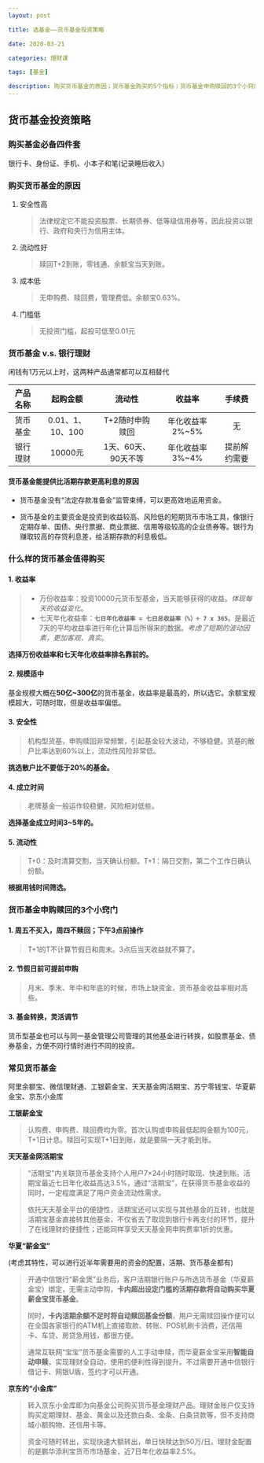 ```yaml
---
layout: post

title: 选基金——货币基金投资策略

date: 2020-03-21

categories: 理财课

tags: [基金]

description: 购买货币基金的原因；货币基金购买的5个指标；货币基金申购赎回的3个小窍门。
---
```




## 货币基金投资策略

### 购买基金必备四件套

银行卡、身份证、手机、小本子和笔(记录睡后收入)

### 购买货币基金的原因

1. 安全性高

   > 法律规定它不能投资股票、长期债券、低等级信用券等，因此投资以银行、政府和央行为信用主体。

2. 流动性好

   > 赎回T+2到账，零钱通、余额宝当天到账。

3. 成本低

   > 无申购费、赎回费，管理费低。余额宝0.63%。

4. 门槛低

   > 无投资门槛，起投可低至0.01元

### 货币基金 v.s. 银行理财

闲钱有1万元以上时，这两种产品通常都可以互相替代

| 产品名称 |     起购金额     |       流动性        |     收益率      |    手续费    |
| :------: | :--------------: | :-----------------: | :-------------: | :----------: |
| 货币基金 | 0.01、1、10、100 |   T+2随时申购赎回   | 年化收益率2%~5% |      无      |
| 银行理财 |     10000元      | 1天、60天、90天不等 | 年化收益率3%~4% | 提前解约需要 |

#### 货币基金能提供比活期存款更高利息的原因

- 货币基金没有“法定存款准备金”监管束缚，可以更高效地运用资金。

- 货币基金的主要资金是投资到收益较高、风险低的短期货币市场工具，像银行定期存单、国债、央行票据、商业票据、信用等级较高的企业债券等。银行为赚取较高的存贷利息差，给活期存款的利息极低。

### 什么样的货币基金值得购买

#### 1. 收益率

> - 万份收益率：投资10000元货币型基金，当天能够获得的收益。*体现每天的收益变化*。
> - 七天年化收益率：**`七日年化收益率 = 七日总收益率（%）÷ 7 x 365`**。是最近7天的平均收益率进行年化计算后所得来的数据。*考虑了短期的波动因素，更加客观、真实*。

**选择万份收益率和七天年化收益率排名靠前的。**

#### 2. 规模适中

基金规模大概在**50亿~300亿**的货币基金，收益率是最高的，所以选它。余额宝规模超大，可随时取，但是收益率偏低。

#### 3. 安全性

> 机构型货基，申购赎回非常频繁，引起基金较大波动，不够稳健。货基的散户比率达到60%以上，流动性风险非常低。

**挑选散户比不要低于20%的基金。**

#### 4. 成立时间

> 老牌基金一般运作较稳健，风险相对低些。

**选择基金成立时间3~5年的。**

#### 5. 流动性

>T+0：及时清算交割，当天确认份额。T+1：隔日交割，第二个工作日确认份额。

**根据用钱时间筛选。**

### 货币基金申购赎回的3个小窍门

#### 1. 周五不买入，周四不赎回；下午3点前操作

> T+1的T不计算节假日和周末。3点后当天收益就不算了。

#### 2. 节假日前可提前申购

> 月末、季末、年中和年底的时候，市场上缺资金，货币基金收益率相对高些。

#### 3. 基金转换，灵活调节

货币型基金也可以与同一基金管理公司管理的其他基金进行转换，如股票基金、债券基金，方便不同行情时进行不同的投资。

### 常见货币基金

阿里余额宝、微信理财通、工银薪金宝、天天基金网活期宝、苏宁零钱宝、华夏薪金宝、京东小金库

**工银薪金宝**

> 认购费、申购费、赎回费均为零。首次认购或申购最低起购金额为100元，T+1日计息。赎回可实现T+1日到账，就是要隔一天才能到账。

**天天基金网活期宝**

>“活期宝”内关联货币基金支持个人用户7×24小时随时取现、快速到账。活期宝最近七日年化收益高达3.5%，通过“活期宝”，在获得货币基金收益的同时，一定程度满足了用户资金流动性需求。
>
>依托天天基金平台的便捷性，活期宝还可以实现与其他基金的互转，也就是活期宝基金直接转其他基金，不仅省去了取现到银行卡再支付的环节，提升了在线理财的便捷性；还能同样享受天天基金网申购费率1折的优惠。

**华夏“薪金宝”**

(考虑其特性，可以进行近半年需要用的资金的配置，活期、货币基金都有)

>开通中信银行“薪金煲”业务后，客户活期银行账户与所选货币基金（华夏薪金宝）绑定，无需主动申购，**卡内超出设定门槛的活期存款将自动购买华夏薪金宝货币基金**。
>
>同时，**卡内活期余额不足时将自动赎回基金份额**，用户无需赎回操作便可以在全国各家银行的ATM机上直接取款、转账、POS机刷卡消费，还信用卡、车贷、房贷急用钱，都很方便。
>
>通常互联网“宝宝”货币基金需要的人工手动申赎，而华夏薪金宝采用**智能自动申赎**，实现理财全自动，使用的便利性得到提升。不过需要开通中信银行借记卡、网银U盾，签约才可以开通。

**京东的“小金库”**

>转入京东小金库即为向基金公司购买货币基金理财产品。理财金账户仅支持购买定期理财、基金、黄金以及还款白条、金条、白条贷款等，但不支持商城小额购物、还信用卡等。
>
>资金可随时转出，实现快速大额转出，单日快赎达到50万/日。理财金配置的是鹏华添利宝货币市场基金，近7日年化收益率2.5%。
